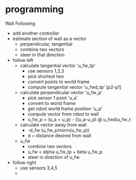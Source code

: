 # programming

Wall Following

- add another controller
- estimate section of wall as a vector
  - perpendicular, tangential
  - combine two vectors
  - steer in that direction
- follow left
  - calculate tangential vector 'u_fw_tp'
    - use sensors 1,2,3
    - pick shortest two
    - convert points to world frame
    - compute tangential vector 'u_fwd_tp' [p2-p1]
  - calculate perpendicular vector 'u_fw_p'
    - pick sensor 1 point 'u_a'
    - convert to world frame
    - get robot world frame position 'u_p'
    - compute vector from robot to wall
    - u_fw_p = (u_a = u_p) - ((u_a-u_p) @ u_fwd)u_fw_t
  - calculate vector away from wall
    - -d_fw (u_fw_p/norm(u_fw_p))
    - d = distance desired from wall
  - u_fw
    - combine two vectors
    - u_fw = alpha u_fw_tp + beta u_fw_p
    - steer in direction of u_fw
- follow right
  - use sensors 3,4,5
  -
